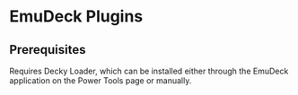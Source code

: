 # EmuDeck Plugins

## Prerequisites

Requires Decky Loader, which can be installed either through the EmuDeck application on the Power Tools page or manually.
